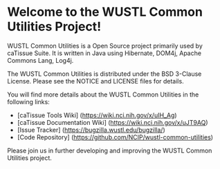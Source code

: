 Welcome to the WUSTL Common Utilities Project!
=====================================

WUSTL Common Utilities is a Open Source project primarily used by caTissue Suite. It is written in Java using Hibernate, DOM4j, Apache Commons Lang, Log4j.

The WUSTL Common Utilities is distributed under the BSD 3-Clause License.
Please see the NOTICE and LICENSE files for details.

You will find more details about the WUSTL Common Utilities in the following links:
 * [caTissue Tools Wiki] (https://wiki.nci.nih.gov/x/uIH_Ag)
 * [caTissue Documentation Wiki] (https://wiki.nci.nih.gov/x/uJT9AQ)
 * [Issue Tracker] (https://bugzilla.wustl.edu/bugzilla/)
 * [Code Repository] (https://github.com/NCIP/wustl-common-utilities)

Please join us in further developing and improving the WUSTL Common Utilities project.

 

